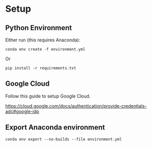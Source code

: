 # Setup

## Python Environment

Either run (this requires Anaconda):

```
conda env create -f environment.yml
```

Or

```
pip install -r requirements.txt
```

## Google Cloud

Follow this guide to setup Google Cloud.

https://cloud.google.com/docs/authentication/provide-credentials-adc#google-idp

## Export Anaconda environment

```
conda env export --no-builds --file environment.yml
```
